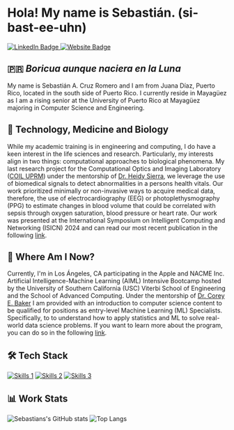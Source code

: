 # Hola! My name is Sebastián. (si-bast-ee-uhn)
<div id="badges">
  <a href="https://linkedin.com/in/romerocruzsa">
    <img src="https://img.shields.io/badge/LinkedIn-blue?style=for-the-badge&logo=linkedin&logoColor=white" alt="LinkedIn Badge"/>
  </a>
  <a href="https://romerocruzsa.github.io/">
    <img src="https://img.shields.io/badge/website-000000?style=for-the-badge&logo=About.me&logoColor=white" alt="Website Badge"/>
  </a>
</div>

## 🇵🇷 _Boricua aunque naciera en la Luna_
My name is Sebastián A. Cruz Romero and I am from Juana Díaz, Puerto Rico, located in the south side of Puerto Rico. I currently reside in Mayagüez as I am a rising senior at the University of Puerto Rico at Mayagüez majoring in Computer Science and Engineering.

## 🧬 Technology, Medicine and Biology
While my academic training is in engineering and computing, I do have a keen interest in the life sciences and research. Particularly, my interests align in two things: computational approaches to biological phenomena. My last research project for the Computational Optics and Imaging Laboratory ([COIL UPRM](https://larsip.uprm.edu/projects/nsf-career/)) under the mentorship of [Dr. Heidy Sierra](https://pr.linkedin.com/in/heidy-sierra-68129552), we leverage the use of biomedical signals to detect abnormalities in a persons health vitals. Our work prioritized minimally or non-invasive ways to acquire medical data, therefore, the use of electrocardiography (EEG) or photoplethysmography (PPG) to estimate changes in blood volume that could be correlated with sepsis through oxygen saturation, blood pressure or heart rate. Our work was presented at the International Symposium on Intelligent Computing and Networking (ISICN) 2024 and can read our most recent publication in the following [link](https://www.isicn.org/2024/program.html).

## 📍 Where Am I Now?
Currently, I'm in Los Ángeles, CA participating in the Apple and NACME Inc. Artificial Intelligence-Machine Learning (AIML) Intensive Bootcamp hosted by the University of Southern California (USC) Viterbi School of Engineering and the School of Advanced Computing. Under the mentorship of [Dr. Corey E. Baker](https://netrecon.usc.edu/baker/) I am provided with an introduction to computer science content to be qualified for positions as entry-level Machine Learning (ML) Specialists. Specifically, to to understand how to apply statistics and ML to solve real-world data science problems. If you want to learn more about the program, you can do so in the following [link](https://www.nacme.org/bootcamp).

## 🛠️ Tech Stack
[![Skills 1](https://skillicons.dev/icons?i=python,cpp,mysql,matlab,r)](https://skillicons.dev)
[![Skills 2](https://skillicons.dev/icons?i=pytorch,tensorflow,sklearn,postgres)](https://skillicons.dev)
[![Skills 3](https://skillicons.dev/icons?i=linux,bash,github,git)](https://skillicons.dev)

## 📊 Work Stats
![Sebastians's GitHub stats](https://github-readme-stats.vercel.app/api?username=romerocruzsa&show_icons=true&hide=issues,contribs)
![Top Langs](https://github-readme-stats.vercel.app/api/top-langs/?username=romerocruzsa&hide=scss,makefile&layout=compact)

